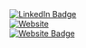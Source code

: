 <!--
[![An image of @loganwarren's Holopin badges, which is a link to view their full Holopin profile](https://holopin.me/loganwarren)](https://holopin.io/@loganwarren)
-->
<!--
**LoganWarren/LoganWarren** is a ✨ _special_ ✨ repository because its `README.md` (this file) appears on your GitHub profile.

Here are some ideas to get you started:

- 🔭 I’m currently working on ...
- 🌱 I’m currently learning ...
- 👯 I’m looking to collaborate on ...
- 🤔 I’m looking for help with ...
- 💬 Ask me about ...
- 📫 How to reach me: ...
- 😄 Pronouns: ...
- ⚡ Fun fact: ...
-->
<div id="badges">
  <a href="https://www.linkedin.com/in/logan-warren-2232371a8/">
    <img src="https://img.shields.io/badge/LinkedIn-blue?style=for-the-badge&logo=linkedin&logoColor=white" alt="LinkedIn Badge" style="border: none;"/>
  </a>
</div>
<div id="badges">
  <a href="https://loganwarren.xyz/">
    <img src="https://img.shields.io/badge/Website-555?style=for-the-badge&logo=globe&logoColor=white" alt="Website"/>
  </a>
</div>

<a href="YOUR_WEBSITE_URL">
  <img src="https://img.shields.io/badge/Website-555?style=for-the-badge&logo=globe&logoColor=white" alt="Website Badge" />
</a>
